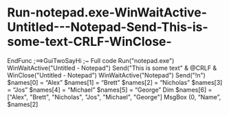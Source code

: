 # Run-notepad.exe-WinWaitActive-Untitled---Notepad-Send-This-is-some-text-CRLF-WinClose-
EndFunc   ;==>GuiTwoSayHi  ;~ Full code  Run("notepad.exe") WinWaitActive("Untitled - Notepad") Send("This is some text" &amp; @CRLF &amp;  WinClose("Untitled - Notepad") WinWaitActive("Notepad") Send("!n") $names[0] = “Alex” $names[1] = “Brett” $names[2] = “Nicholas” $names[3] = “Jos” $names[4] = “Michael” $names[5] = “George” Dim $names[6] = ["Alex", "Brett", "Nicholas", "Jos", "Michael", "George"] MsgBox (0, “Name”, $names[2]
